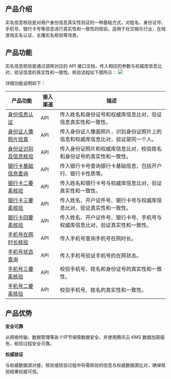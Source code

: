 ## 产品介绍

实名信息核验是对用户身份信息真实性验证的一种基础方式，对姓名、身份证号、手机号、银行卡号等信息进行真实性和一致性的核验。适用于社交娱乐行业，在线游戏实名认证、主播实名核验等场景。

## 产品功能
实名信息核验是通过调用对应的 API 接口文档，传入相应的参数与权威库信息比对，验证信息的真实性和一致性。核验流程如下图所示：
![](https://main.qcloudimg.com/raw/81862215c01bf1715445175326ec63aa.png)

详细功能说明如下：

|产品功能|接入渠道|描述|
|--------|--------|------|
|  [身份信息认证](https://cloud.tencent.com/document/api/1007/33188) |    API     |  传入姓名和身份证号和权威库信息比对，验证信息真实性和一致性。    |
|  [身份证人像照片验真](https://cloud.tencent.com/document/product/1007/47276)  |      API     |    传入身份证人像面照片，识别身份证照片上的信息和权威库信息比对，验证是同一个人。  |
|   [身份证识别及信息核验](https://cloud.tencent.com/document/product/1007/37980)  |     API      |  传入身份证照片和权威库信息比对，校验姓名和身份证号的真实性和一致性。    |
|  [银行卡基础信息查询](https://cloud.tencent.com/document/product/1007/47837)   |   API    |  传入银行卡号查询银行卡基础信息，包括开户行、银行卡性质等。  |
|  [银行卡二要素核验](https://cloud.tencent.com/document/api/1007/35776)  |    API       |  传入姓名和银行卡号与权威库信息比对，验证真实性和一致性。    |
|  [银行卡三要素核验](https://cloud.tencent.com/document/api/1007/33848)   |     API      |   传入姓名、开户证件号、银行卡号与权威库信息比对，验证真实性和一致性。   |
|  [银行卡四要素核验](https://cloud.tencent.com/document/api/1007/35775)   |      API     |   传入姓名、开户证件号、银行卡号、手机号与权威库信息比对，验证真实性和一致性。   |
|  [手机号在网时长核验](https://cloud.tencent.com/document/product/1007/40546)   |    API       |  传入手机号查询手机号在网时长。    |
|   [ 手机号状态查询 ](https://cloud.tencent.com/document/product/1007/40545)  |     API     |   传入手机号验证手机号的在网状态。   |
|   [手机号三要素核验](https://cloud.tencent.com/document/product/1007/39765)  |     API      |    校验手机号、姓名和身份证号的真实性和一致性。  |
| [手机号二要素核验](https://cloud.tencent.com/document/product/1007/50364)  |      API     | 校验手机号、姓名的真实性和一致性。     |




## 产品优势

**安全可靠**

从网络传输、数据管理等各个环节保障数据安全，并使用腾讯云 KMS 数据加密服务，核验过程安全可靠。

**权威验证**

与权威数据源对接，核验或校验过程中将需核验的信息与权威数据源比对，确保核验结果权威可信。


